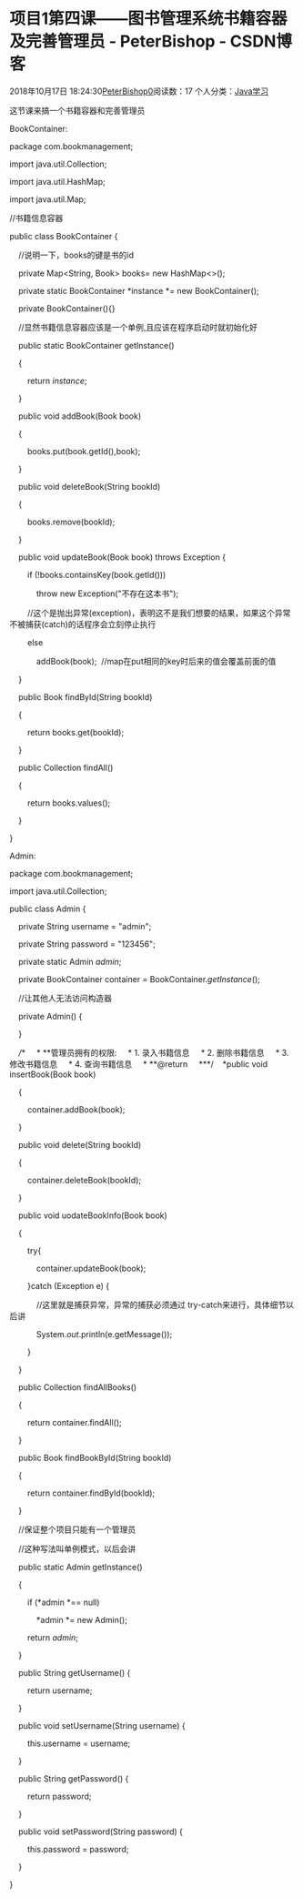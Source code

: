# 项目1第四课——图书管理系统书籍容器及完善管理员 - PeterBishop - CSDN博客





2018年10月17日 18:24:30[PeterBishop0](https://me.csdn.net/qq_40061421)阅读数：17
个人分类：[Java学习](https://blog.csdn.net/qq_40061421/article/category/8087498)









这节课来搞一个书籍容器和完善管理员



BookContainer:


package com.bookmanagement;



import java.util.Collection;

import java.util.HashMap;

import java.util.Map;



//书籍信息容器

public class BookContainer {

    //说明一下，books的键是书的id

    private Map<String, Book> books= new HashMap<>();

    private static BookContainer *instance *= new BookContainer();



    private BookContainer(){}



    //显然书籍信息容器应该是一个单例,且应该在程序启动时就初始化好

    public static BookContainer getInstance()

    {

        return *instance*;

    }



    public void addBook(Book book)

    {

        books.put(book.getId(),book);

    }



    public void deleteBook(String bookId)

    {

        books.remove(bookId);

    }



    public void updateBook(Book book) throws Exception {

        if (!books.containsKey(book.getId()))

            throw new Exception("不存在这本书");

        //这个是抛出异常(exception)，表明这不是我们想要的结果，如果这个异常不被捕获(catch)的话程序会立刻停止执行

        else

            addBook(book);  //map在put相同的key时后来的值会覆盖前面的值

    }



    public Book findById(String bookId)

    {

        return books.get(bookId);

    }



    public Collection<Book> findAll()

    {

        return books.values();

    }

}




Admin:


package com.bookmanagement;



import java.util.Collection;



public class Admin {

    private String username = "admin";

    private String password = "123456";

    private static Admin *admin*;

    private BookContainer container = BookContainer.*getInstance*();



    //让其他人无法访问构造器

    private Admin() {

    }



    */**     * **管理员拥有的权限:     * 1. 录入书籍信息     * 2. 删除书籍信息     * 3. 修改书籍信息     * 4. 查询书籍信息     * **@return     ***/    *public void insertBook(Book book)

    {

        container.addBook(book);

    }



    public void delete(String bookId)

    {

        container.deleteBook(bookId);

    }



    public void uodateBookInfo(Book book)

    {

        try{

            container.updateBook(book);

        }catch (Exception e) {

            //这里就是捕获异常，异常的捕获必须通过 try-catch来进行，具体细节以后讲

            System.*out*.println(e.getMessage());

        }

    }



    public Collection<Book> findAllBooks()

    {

        return container.findAll();

    }



    public Book findBookById(String bookId)

    {

        return container.findById(bookId);

    }









    //保证整个项目只能有一个管理员

    //这种写法叫单例模式，以后会讲

    public static Admin getInstance()

    {

        if (*admin *== null)

            *admin *= new Admin();

        return *admin*;

    }



    public String getUsername() {

        return username;

    }



    public void setUsername(String username) {

        this.username = username;

    }



    public String getPassword() {

        return password;

    }



    public void setPassword(String password) {

        this.password = password;

    }

}




